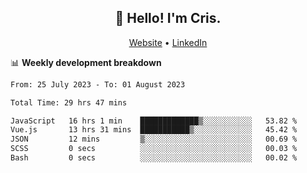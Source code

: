 
<h2 align="center">👋 Hello! I'm Cris.</h2>
<p align="center">
  <a href="https://www.criscunas.dev">Website</a> •
  <a href="https://www.linkedin.com/in/cristophercunas/">LinkedIn</a> 
</p>


📊 **Weekly development breakdown**
<!--START_SECTION:waka-->

```txt
From: 25 July 2023 - To: 01 August 2023

Total Time: 29 hrs 47 mins

JavaScript   16 hrs 1 min    █████████████▒░░░░░░░░░░░   53.82 %
Vue.js       13 hrs 31 mins  ███████████▒░░░░░░░░░░░░░   45.42 %
JSON         12 mins         ▒░░░░░░░░░░░░░░░░░░░░░░░░   00.69 %
SCSS         0 secs          ░░░░░░░░░░░░░░░░░░░░░░░░░   00.03 %
Bash         0 secs          ░░░░░░░░░░░░░░░░░░░░░░░░░   00.02 %
```

<!--END_SECTION:waka-->
